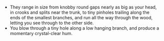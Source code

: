 - They range in size from knobby round gaps nearly as big as your head, in crooks and splits near the trunk, to tiny pinholes trailing along the ends of the smallest branches, and run all the way through the wood, letting you see through to the other side.
- You blow through a tiny hole along a low hanging branch, and produce a momentary crystal-clear hum.